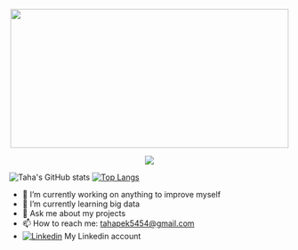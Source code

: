 
<!--
<p align="center">

![Alt Text](https://media.giphy.com/media/xUPGGDNsLvqsBOhuU0/giphy.gif)

</p>
-->
<p align="center">
<img src="https://media.giphy.com/media/xUPGGDNsLvqsBOhuU0/giphy.gif" width="500" height="250">
</p>

<p align="center">
  <a href="https://github.com/DenverCoder1/readme-typing-svg"><img src="https://readme-typing-svg.herokuapp.com/?lines=Hi+there+I+am+Taha+Pek;I+am+a+2nd+year+student+of;Computer+Engineering;At+Kocaeli+University.+👋;"></a>
</p>

<!--

[![Typing SVG](https://readme-typing-svg.herokuapp.com/?lines=Hi+there+I+am+Taha+Pek;I+am+a+2nd+year+student+of;Computer+Engineering;At+Kocaeli+University.+👋;)](https://git.io/typing-svg)

-->




  ![Taha's GitHub stats](https://github-readme-stats.vercel.app/api?username=tahapek5454&show_icons=true&theme=dark) [![Top Langs](https://github-readme-stats.vercel.app/api/top-langs/?username=tahapek5454&layout=compact)](https://github.com/tahapek5454/github-readme-stats)

- 🔭 I’m currently working on anything to improve myself
- 🌱 I’m currently learning big data
- 💬 Ask me about my projects
- 📫 How to reach me: tahapek5454@gmail.com
- [![Linkedin](https://img.shields.io/static/v1?label=&message=Linkedin&color=0E7FBF&&&style=flat&logo=linkedin&logoColor=white)](https://www.linkedin.com/in/taha-pek-413b1b221/) My Linkedin account
   